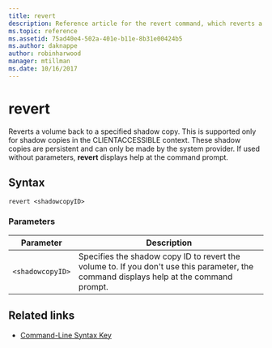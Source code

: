 ```yaml
---
title: revert
description: Reference article for the revert command, which reverts a volume back to a specified shadow copy.
ms.topic: reference
ms.assetid: 75ad40e4-502a-401e-b11e-8b31e00424b5
ms.author: daknappe
author: robinharwood
manager: mtillman
ms.date: 10/16/2017
---
```


# revert

Reverts a volume back to a specified shadow copy. This is supported only for shadow copies in the CLIENTACCESSIBLE context. These shadow copies are persistent and can only be made by the system provider. If used without parameters, **revert** displays help at the command prompt.

## Syntax

```
revert <shadowcopyID>
```

### Parameters

| Parameter | Description |
|--|--|
| `<shadowcopyID>` | Specifies the shadow copy ID to revert the volume to. If you don't use this parameter, the command displays help at the command prompt. |

## Related links

- [Command-Line Syntax Key](command-line-syntax-key.md)
